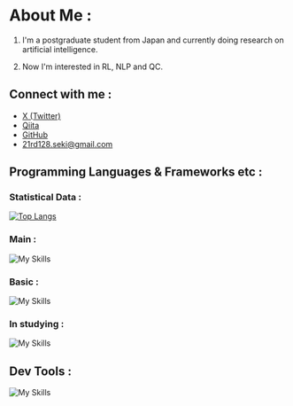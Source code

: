 # About Me :
1. I'm a postgraduate student from Japan and  currently doing research on artificial intelligence.

2. Now I'm interested in RL, NLP and QC.

## Connect with me :
- [X (Twitter)](https://x.com/sekiiin_1110)
- [Qiita](https://qiita.com/ChiguChigu-Tech)
- [GitHub](https://github.com/ChiguChigu-Tech)
- 21rd128.seki@gmail.com


## Programming Languages & Frameworks etc :
### Statistical Data :
[![Top Langs](https://github-readme-stats.vercel.app/api/top-langs/?username=ChiguChigu-Tech&layout=compact&theme=tokyonight)](https://github.com/anuraghazra/github-readme-stats)

### Main :
![My Skills](https://go-skill-icons.vercel.app/api/icons?i=python&theme=dark)

### Basic :
![My Skills](https://go-skill-icons.vercel.app/api/icons?i=c,cs,java,r,matlab,mysql,php,html,css,javascript,streamlit,julia,arduino&perline=5&theme=dark)

### In studying :
![My Skills](https://go-skill-icons.vercel.app/api/icons?i=swift,aws&perline=5&theme=dark)

## Dev Tools :

![My Skills](https://go-skill-icons.vercel.app/api/icons?i=vscode,github,docker,slack,arcbrowser&theme=dark)